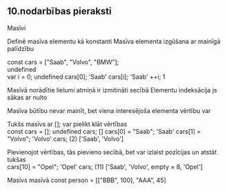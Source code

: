 ## 10.nodarbības pieraksti  

Masīvi  

Definē masīva elementu kā konstanti 
Masīva elementa izgūšana ar mainīgā palīdzību  

const cars = ["Saab", "Volvo", "BMW"];  
undefined  
var i = 0; 
undefined
cars[0]; 
'Saab'
cars[i]; 
'Saab'
++i;
1  

Masīvā norādītie lielumi atmiņā ir izmitināti secībā
Elementu indeksācija js sākas ar nulto  

Masīva būtību nevar mainīt, bet viena interesējoša elementa vērtību var  

Tukšs masīvs ar []; var pielikt klāt vērtības  
const cars = []; 
undefined
cars; 
[]
cars[0] = "Saab"; 
'Saab'
cars[1] = "Volvo"; 
'Volvo'
cars; 
(2) ['Saab', 'Volvo']

Pievienojot vērtības, tās pievieno secībā, bet var izlaist pozīcijas un atstāt tukšas  
cars[10] = "Opel"; 
'Opel'
cars; 
(11) ['Saab', 'Volvo', empty × 8, 'Opel']  

Masīvs masīvā 
const person = [["BBB", 100], "AAA", 45]  


